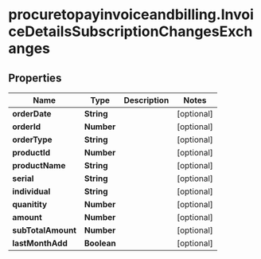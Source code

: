 # procuretopayinvoiceandbilling.InvoiceDetailsSubscriptionChangesExchanges

## Properties

Name | Type | Description | Notes
------------ | ------------- | ------------- | -------------
**orderDate** | **String** |  | [optional] 
**orderId** | **Number** |  | [optional] 
**orderType** | **String** |  | [optional] 
**productId** | **Number** |  | [optional] 
**productName** | **String** |  | [optional] 
**serial** | **String** |  | [optional] 
**individual** | **String** |  | [optional] 
**quanitity** | **Number** |  | [optional] 
**amount** | **Number** |  | [optional] 
**subTotalAmount** | **Number** |  | [optional] 
**lastMonthAdd** | **Boolean** |  | [optional] 


